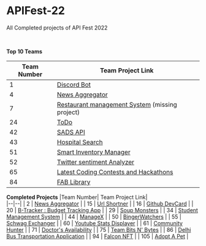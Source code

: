 ﻿# APIFest-22
All Completed projects of API Fest 2022

<br>

**Top 10 Teams**

|Team Number| Team Project Link|   
|--|--|
| 1 | [Discord Bot](https://github.com/japsimrans13/chatpilot) |
| 4 | [News Aggregator](https://github.com/rohan-kulkarni-25/recipebook) |
| 7 | [Restaurant management System](https://github.com/PKSingh0017/api-fest-2022) (missing project) |
| 24 | [ToDo](https://github.com/Pradumnasaraf/Postman-API-Fest-22) |
| 42 | [SADS API](https://github.com/SuryaSekhar14/API-Fest-22-Team-42) |
| 43 | [Hospital Search](https://github.com/sumana2001/200OK-frontend) |
| 51 | [Smart Inventory Manager](https://github.com/aniketk13/API-Fest) |
| 52 | [Twitter sentiment Analyzer](https://github.com/soham117/API-Fest-Team-Fafda-Jalebi) |
| 65 | [Latest Coding Contests and Hackathons](https://github.com/abhishekchauhan15/HackTest) |
| 84 | [FAB Library](https://github.com/surajm-333/Postman-API-fest-2022) |

**Completed Projects**
|Team Number| Team Project Link|   
|--|--|
| 2 | [News Aggregator](https://github.com/japsimrans13/all-in-one-news) |
| 15 | [Url Shortner](https://github.com/SooditK/url-shortner-backend) |
| 16 | [Github DevCard](https://github.com/ST1LLWATER/Github-Profile-Card-Server) |
| 20 | [B-Tracker : Budget Tracking App](https://github.com/FidalMathew/API-fest-project) |
| 29 | [Soup Monsters](https://github.com/manisha-27/Soup-Monsters) |
| 34 | [Student Management System](https://github.com/Postman-API-Fest-2022/team-34-student-management) |
| 44 | [ManageX](https://github.com/SatabrataPaul-GitAc/ManageX) |
| 50 | [BingerWatchers](https://github.com/Abhinav-974/Team-50-API-Fest-2022) |
| 55 | [Schwag Exchanger](https://github.com/mr-palindrome/API-Fest-2K22) |
| 60 | [Youtube Stats Displayer](https://github.com/harshmathurx/api-fest) |
| 61 | [Community Hunter](https://github.com/swapnilsparsh/API-Fest-22) |
| 71 | [Doctor's Availability](https://github.com/neelshah2409/api_fest) |
| 75 | [Team Bits N' Bytes](https://github.com/anushbhatia/team_bits_n_bytes) |
| 86 | [Delhi Bus Transportation Application](https://github.com/raghavdhingra/Postman-Team-86) |
| 94 | [Falcon NFT](https://github.com/LondheShubham153/falcon-nft) |
| 105 | [Adopt A Pet](https://github.com/gaonkarsahil/ApiFest2022Team105) |